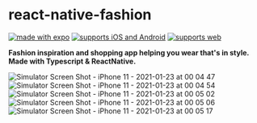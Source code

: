 # react-native-fashion

[![made with expo](https://img.shields.io/badge/MADE%20WITH%20EXPO-000.svg?style=for-the-badge&logo=expo&labelColor=4630eb&logoWidth=20)](https://expo.io/@ace26/projects/react-native-fashion) [![supports iOS and Android](https://img.shields.io/badge/Platforms-Native-4630EB.svg?style=for-the-badge&logo=EXPO&labelColor=000&logoColor=fff)](https://github.com/expo/expo) [![supports web](https://img.shields.io/badge/Platforms-Web-4630EB.svg?style=for-the-badge&logo=EXPO&labelColor=000&logoColor=fff)](https://github.com/expo/expo)

**Fashion inspiration and shopping app helping you wear that's in style. Made with Typescript & ReactNative.**

![Simulator Screen Shot - iPhone 11 - 2021-01-23 at 00 04 47](https://user-images.githubusercontent.com/37129933/105523302-d0ddf880-5d10-11eb-9ada-927a372a6445.png)
![Simulator Screen Shot - iPhone 11 - 2021-01-23 at 00 04 54](https://user-images.githubusercontent.com/37129933/105523339-d6d3d980-5d10-11eb-8bb9-95d492e25d1f.png)
![Simulator Screen Shot - iPhone 11 - 2021-01-23 at 00 05 02](https://user-images.githubusercontent.com/37129933/105523343-d8050680-5d10-11eb-9ce4-786be2a6978a.png)
![Simulator Screen Shot - iPhone 11 - 2021-01-23 at 00 05 06](https://user-images.githubusercontent.com/37129933/105523351-d9363380-5d10-11eb-9dec-2944eb457811.png)
![Simulator Screen Shot - iPhone 11 - 2021-01-23 at 00 05 17](https://user-images.githubusercontent.com/37129933/105523357-d9ceca00-5d10-11eb-9c1a-a6bfdcfeaa84.png)

